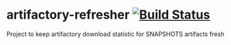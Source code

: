 # artifactory-refresher [![Build Status](https://travis-ci.org/MyCoRe-Org/artifactory-refresher.svg?branch=master)](https://travis-ci.org/MyCoRe-Org/artifactory-refresher)
Project to keep artifactory download statistic for SNAPSHOTS artifacts fresh
